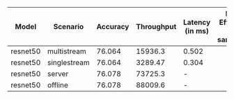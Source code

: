 | Model    | Scenario     |   Accuracy |   Throughput | Latency (in ms)   | Power Efficiency (in samples/J)   | TEST01   | TEST04   |
|----------|--------------|------------|--------------|-------------------|-----------------------------------|----------|----------|
| resnet50 | multistream  |     76.064 |     15936.3  | 0.502             |                                   | passed   | passed   |
| resnet50 | singlestream |     76.064 |      3289.47 | 0.304             |                                   | passed   | passed   |
| resnet50 | server       |     76.078 |     73725.3  | -                 |                                   | passed   | passed   |
| resnet50 | offline      |     76.078 |     88009.6  | -                 |                                   | passed   | passed   |